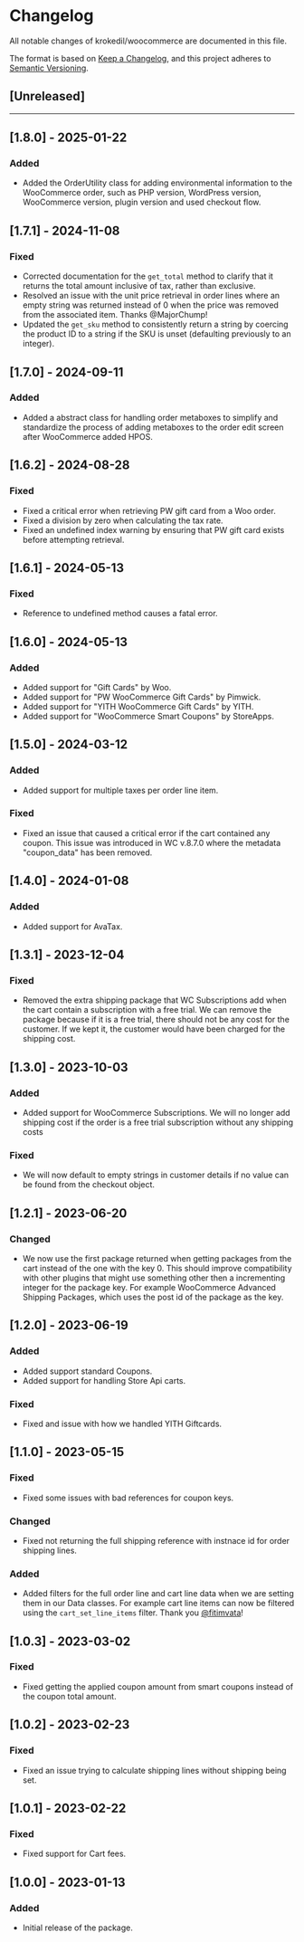 # Changelog

All notable changes of krokedil/woocommerce are documented in this file.

The format is based on [Keep a Changelog](https://keepachangelog.com/en/1.0.0/),
and this project adheres to [Semantic Versioning](https://semver.org/spec/v2.0.0.html).

## [Unreleased]

------------------
## [1.8.0] - 2025-01-22

### Added
* Added the OrderUtility class for adding environmental information to the WooCommerce order, such as PHP version, WordPress version, WooCommerce version, plugin version and used checkout flow. 

## [1.7.1] - 2024-11-08

### Fixed
* Corrected documentation for the `get_total` method to clarify that it returns the total amount inclusive of tax, rather than exclusive.
* Resolved an issue with the unit price retrieval in order lines where an empty string was returned instead of 0 when the price was removed from the associated item. Thanks @MajorChump!
* Updated the `get_sku` method to consistently return a string by coercing the product ID to a string if the SKU is unset (defaulting previously to an integer). 

## [1.7.0] - 2024-09-11

### Added
* Added a abstract class for handling order metaboxes to simplify and standardize the process of adding metaboxes to the order edit screen after WooCommerce added HPOS.

## [1.6.2] - 2024-08-28

### Fixed
* Fixed a critical error when retrieving PW gift card from a Woo order.
* Fixed a division by zero when calculating the tax rate.
* Fixed an undefined index warning by ensuring that PW gift card exists before attempting retrieval.

## [1.6.1] - 2024-05-13

### Fixed
* Reference to undefined method causes a fatal error.

## [1.6.0] - 2024-05-13

### Added
* Added support for "Gift Cards" by Woo.
* Added support for "PW WooCommerce Gift Cards" by Pimwick.
* Added support for "YITH WooCommerce Gift Cards" by YITH.
* Added support for "WooCommerce Smart Coupons" by StoreApps.

## [1.5.0] - 2024-03-12

### Added
* Added support for multiple taxes per order line item.

### Fixed
* Fixed an issue that caused a critical error if the cart contained any coupon. This issue was introduced in WC v.8.7.0 where the metadata "coupon_data" has been removed.

## [1.4.0] - 2024-01-08
### Added
* Added support for AvaTax.

## [1.3.1] - 2023-12-04

### Fixed
* Removed the extra shipping package that WC Subscriptions add when the cart contain a subscription with a free trial. We can remove the package because if it is a free trial, there should not be any cost for the customer. If we kept it, the customer would have been charged for the shipping cost.

## [1.3.0] - 2023-10-03

### Added
* Added support for WooCommerce Subscriptions. We will no longer add shipping cost if the order is a free trial subscription without any shipping costs

### Fixed
* We will now default to empty strings in customer details if no value can be found from the checkout object.

## [1.2.1] - 2023-06-20

### Changed
* We now use the first package returned when getting packages from the cart instead of the one with the key 0. This should improve compatibility with other plugins that might use something other then a incrementing integer for the package key. For example WooCommerce Advanced Shipping Packages, which uses the post id of the package as the key.

## [1.2.0] - 2023-06-19

### Added
* Added support standard Coupons.
* Added support for handling Store Api carts.

### Fixed
* Fixed and issue with how we handled YITH Giftcards.

## [1.1.0] - 2023-05-15

### Fixed
* Fixed some issues with bad references for coupon keys.

### Changed
* Fixed not returning the full shipping reference with instnace id for order shipping lines.

### Added
* Added filters for the full order line and cart line data when we are setting them in our Data classes. For example cart line items can now be filtered using the `cart_set_line_items` filter. Thank you [@fitimvata](https://github.com/fitimvata)!

## [1.0.3] - 2023-03-02

### Fixed

* Fixed getting the applied coupon amount from smart coupons instead of the coupon total amount.

## [1.0.2] - 2023-02-23

### Fixed

* Fixed an issue trying to calculate shipping lines without shipping being set.

## [1.0.1] - 2023-02-22

### Fixed

* Fixed support for Cart fees.

## [1.0.0] - 2023-01-13

### Added

* Initial release of the package.
